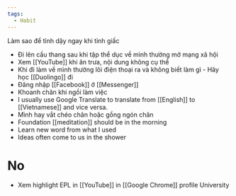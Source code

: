 ```yaml
---
tags:
  - Habit
---
```

Làm sao để tỉnh dậy ngay khi tỉnh giấc
- Đi lên cầu thang sau khi tập thể dục về mình thường mở mạng xã hội
- Xem [[YouTube]] khi ăn trưa, nội dung không cụ thể
- Khi đi làm về mình thường lôi điện thoại ra và không biết làm gì - Hãy học [[Duolingo]] đi
- Đăng nhập [[Facebook]] ở [[Messenger]]
- Khoanh chân khi ngồi làm việc
- I usually use Google Translate to translate from [[English]] to [[Vietnamese]] and vice versa.
- Mình hay vắt chéo chân hoặc gồng ngón chân
- Foundation [[meditation]] should be in the morning
- Learn new word from what I used
- Ideas often come to us in the shower

# No

- Xem highlight EPL in [[YouTube]] in [[Google Chrome]] profile University
